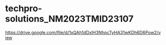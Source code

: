 # techpro-solutions_NM2023TMID23107
https://drive.google.com/file/d/1xQAh1dDxlH3NhpcTyHA31wKDh6D6Pow2/view
